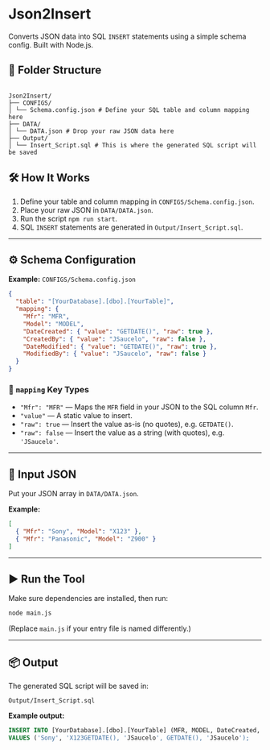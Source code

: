 # Json2Insert

Converts JSON data into SQL `INSERT` statements using a simple schema config. Built with Node.js.

## 📁 Folder Structure

```

Json2Insert/
├── CONFIGS/
│ └── Schema.config.json # Define your SQL table and column mapping here
├── DATA/
│ └── DATA.json # Drop your raw JSON data here
├── Output/
│ └── Insert_Script.sql # This is where the generated SQL script will be saved

```

## 🛠️ How It Works

1. Define your table and column mapping in `CONFIGS/Schema.config.json`.
2. Place your raw JSON in `DATA/DATA.json`.
3. Run the script `npm run start`.
4. SQL `INSERT` statements are generated in `Output/Insert_Script.sql`.

---

## ⚙️ Schema Configuration

**Example:** `CONFIGS/Schema.config.json`

```json
{
  "table": "[YourDatabase].[dbo].[YourTable]",
  "mapping": {
    "Mfr": "MFR",
    "Model": "MODEL",
    "DateCreated": { "value": "GETDATE()", "raw": true },
    "CreatedBy": { "value": "JSaucelo", "raw": false },
    "DateModified": { "value": "GETDATE()", "raw": true },
    "ModifiedBy": { "value": "JSaucelo", "raw": false }
  }
}
```

### 🔹 `mapping` Key Types

- `"Mfr": "MFR"` — Maps the `MFR` field in your JSON to the SQL column `Mfr`.
- `"value"` — A static value to insert.
- `"raw": true` — Insert the value as-is (no quotes), e.g. `GETDATE()`.
- `"raw": false` — Insert the value as a string (with quotes), e.g. `'JSaucelo'`.

---

## 🧾 Input JSON

Put your JSON array in `DATA/DATA.json`.

**Example:**

```json
[
  { "Mfr": "Sony", "Model": "X123" },
  { "Mfr": "Panasonic", "Model": "Z900" }
]
```

---

## ▶️ Run the Tool

Make sure dependencies are installed, then run:

```bash
node main.js
```

(Replace `main.js` if your entry file is named differently.)

---

## 📦 Output

The generated SQL script will be saved in:

```
Output/Insert_Script.sql
```

**Example output:**

```sql
INSERT INTO [YourDatabase].[dbo].[YourTable] (MFR, MODEL, DateCreated, CreatedBy, DateModified, ModifiedBy)
VALUES ('Sony', 'X123GETDATE(), 'JSaucelo', GETDATE(), 'JSaucelo');
```
